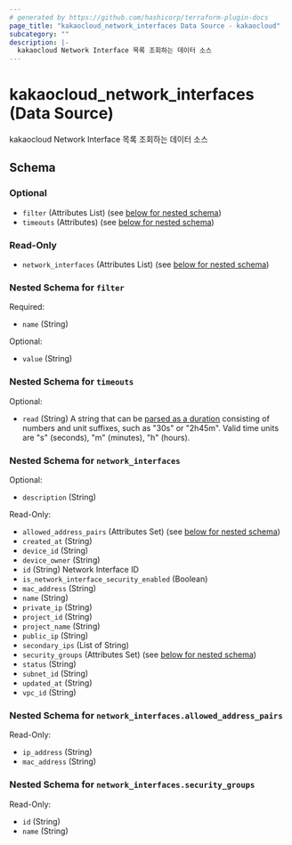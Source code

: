 ```yaml
---
# generated by https://github.com/hashicorp/terraform-plugin-docs
page_title: "kakaocloud_network_interfaces Data Source - kakaocloud"
subcategory: ""
description: |-
  kakaocloud Network Interface 목록 조회하는 데이터 소스
---
```


# kakaocloud_network_interfaces (Data Source)

kakaocloud Network Interface 목록 조회하는 데이터 소스



<!-- schema generated by tfplugindocs -->
## Schema

### Optional

- `filter` (Attributes List) (see [below for nested schema](#nestedatt--filter))
- `timeouts` (Attributes) (see [below for nested schema](#nestedatt--timeouts))

### Read-Only

- `network_interfaces` (Attributes List) (see [below for nested schema](#nestedatt--network_interfaces))

<a id="nestedatt--filter"></a>
### Nested Schema for `filter`

Required:

- `name` (String)

Optional:

- `value` (String)


<a id="nestedatt--timeouts"></a>
### Nested Schema for `timeouts`

Optional:

- `read` (String) A string that can be [parsed as a duration](https://pkg.go.dev/time#ParseDuration) consisting of numbers and unit suffixes, such as "30s" or "2h45m". Valid time units are "s" (seconds), "m" (minutes), "h" (hours).


<a id="nestedatt--network_interfaces"></a>
### Nested Schema for `network_interfaces`

Optional:

- `description` (String)

Read-Only:

- `allowed_address_pairs` (Attributes Set) (see [below for nested schema](#nestedatt--network_interfaces--allowed_address_pairs))
- `created_at` (String)
- `device_id` (String)
- `device_owner` (String)
- `id` (String) Network Interface ID
- `is_network_interface_security_enabled` (Boolean)
- `mac_address` (String)
- `name` (String)
- `private_ip` (String)
- `project_id` (String)
- `project_name` (String)
- `public_ip` (String)
- `secondary_ips` (List of String)
- `security_groups` (Attributes Set) (see [below for nested schema](#nestedatt--network_interfaces--security_groups))
- `status` (String)
- `subnet_id` (String)
- `updated_at` (String)
- `vpc_id` (String)

<a id="nestedatt--network_interfaces--allowed_address_pairs"></a>
### Nested Schema for `network_interfaces.allowed_address_pairs`

Read-Only:

- `ip_address` (String)
- `mac_address` (String)


<a id="nestedatt--network_interfaces--security_groups"></a>
### Nested Schema for `network_interfaces.security_groups`

Read-Only:

- `id` (String)
- `name` (String)
